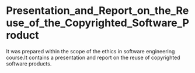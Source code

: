 # Presentation_and_Report_on_the_Reuse_of_the_Copyrighted_Software_Product
It was prepared within the scope of the ethics in software engineering course.It contains a presentation and report on the reuse of copyrighted software products.
